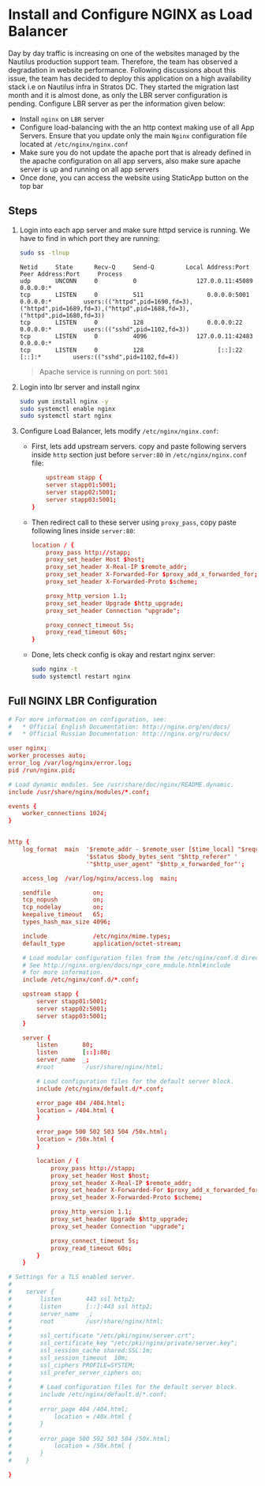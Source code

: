 # Install and Configure NGINX as Load Balancer

Day by day traffic is increasing on one of the websites managed by the Nautilus production support team. Therefore, the team has observed a degradation in website performance. Following discussions about this issue, the team has decided to deploy this application on a high availability stack i.e on Nautilus infra in Stratos DC. They started the migration last month and it is almost done, as only the LBR server configuration is pending. Configure LBR server as per the information given below:

- Install `nginx` on `LBR` server
- Configure load-balancing with the an http context making use of all App Servers. Ensure that you update only the main `Nginx` configuration file located at `/etc/nginx/nginx.conf`
- Make sure you do not update the apache port that is already defined in the apache configuration on all app servers, also make sure apache server is up and running on all app servers
- Once done, you can access the website using StaticApp button on the top bar

## Steps

1. Login into each app server and make sure httpd service is running. We have to find in which port they are running:

    ```sh
    sudo ss -tlnup
    ```

    ```shell
    Netid     State      Recv-Q     Send-Q         Local Address:Port            Peer Address:Port     Process                                                                                            
    udp       UNCONN     0          0                 127.0.0.11:45089                0.0.0.0:*                                                                                                           
    tcp       LISTEN     0          511                  0.0.0.0:5001                 0.0.0.0:*         users:(("httpd",pid=1690,fd=3),("httpd",pid=1689,fd=3),("httpd",pid=1688,fd=3),("httpd",pid=1680,fd=3))
    tcp       LISTEN     0          128                  0.0.0.0:22                   0.0.0.0:*         users:(("sshd",pid=1102,fd=3))                                                                    
    tcp       LISTEN     0          4096              127.0.0.11:42483                0.0.0.0:*                                                                                                           
    tcp       LISTEN     0          128                     [::]:22                      [::]:*         users:(("sshd",pid=1102,fd=4))                  
    ```

    > Apache service is running on port: `5001`

2. Login into lbr server and install nginx

    ```sh
    sudo yum install nginx -y
    sudo systemctl enable nginx
    sudo systemctl start nginx
    ```

3. Configure Load Balancer, lets modify `/etc/nginx/nginx.conf`:

    - First, lets add upstream servers. copy and paste following servers inside `http` section just before `server:80` in `/etc/nginx/nginx.conf` file:

        ```conf
            upstream stapp {
            server stapp01:5001;
            server stapp02:5001;
            server stapp03:5001;
        }
        ```

    - Then redirect call to these server using `proxy_pass`, copy paste following lines inside `server:80`:

        ```conf
        location / {
            proxy_pass http://stapp;
            proxy_set_header Host $host;
            proxy_set_header X-Real-IP $remote_addr;
            proxy_set_header X-Forwarded-For $proxy_add_x_forwarded_for;
            proxy_set_header X-Forwarded-Proto $scheme;

            proxy_http_version 1.1;
            proxy_set_header Upgrade $http_upgrade;
            proxy_set_header Connection "upgrade";

            proxy_connect_timeout 5s;
            proxy_read_timeout 60s;
        }
        ```

    - Done, lets check config is okay and restart nginx server:

        ```sh
        sudo nginx -t
        sudo systemctl restart nginx
        ```

## Full NGINX LBR Configuration

```conf
# For more information on configuration, see:
#   * Official English Documentation: http://nginx.org/en/docs/
#   * Official Russian Documentation: http://nginx.org/ru/docs/

user nginx;
worker_processes auto;
error_log /var/log/nginx/error.log;
pid /run/nginx.pid;

# Load dynamic modules. See /usr/share/doc/nginx/README.dynamic.
include /usr/share/nginx/modules/*.conf;

events {
    worker_connections 1024;
}


http {
    log_format  main  '$remote_addr - $remote_user [$time_local] "$request" '
                      '$status $body_bytes_sent "$http_referer" '
                      '"$http_user_agent" "$http_x_forwarded_for"';

    access_log  /var/log/nginx/access.log  main;

    sendfile            on;
    tcp_nopush          on;
    tcp_nodelay         on;
    keepalive_timeout   65;
    types_hash_max_size 4096;

    include             /etc/nginx/mime.types;
    default_type        application/octet-stream;

    # Load modular configuration files from the /etc/nginx/conf.d directory.
    # See http://nginx.org/en/docs/ngx_core_module.html#include
    # for more information.
    include /etc/nginx/conf.d/*.conf;

    upstream stapp {
        server stapp01:5001;
        server stapp02:5001;
        server stapp03:5001;
    }

    server {
        listen       80;
        listen       [::]:80;
        server_name  _;
        #root         /usr/share/nginx/html;

        # Load configuration files for the default server block.
        include /etc/nginx/default.d/*.conf;

        error_page 404 /404.html;
        location = /404.html {
        }

        error_page 500 502 503 504 /50x.html;
        location = /50x.html {
        }

        location / {
            proxy_pass http://stapp;
            proxy_set_header Host $host;
            proxy_set_header X-Real-IP $remote_addr;
            proxy_set_header X-Forwarded-For $proxy_add_x_forwarded_for;
            proxy_set_header X-Forwarded-Proto $scheme;

            proxy_http_version 1.1;
            proxy_set_header Upgrade $http_upgrade;
            proxy_set_header Connection "upgrade";

            proxy_connect_timeout 5s;
            proxy_read_timeout 60s;
        }
    }

# Settings for a TLS enabled server.
#
#    server {
#        listen       443 ssl http2;
#        listen       [::]:443 ssl http2;
#        server_name  _;
#        root         /usr/share/nginx/html;
#
#        ssl_certificate "/etc/pki/nginx/server.crt";
#        ssl_certificate_key "/etc/pki/nginx/private/server.key";
#        ssl_session_cache shared:SSL:1m;
#        ssl_session_timeout  10m;
#        ssl_ciphers PROFILE=SYSTEM;
#        ssl_prefer_server_ciphers on;
#
#        # Load configuration files for the default server block.
#        include /etc/nginx/default.d/*.conf;
#
#        error_page 404 /404.html;
#            location = /40x.html {
#        }
#
#        error_page 500 502 503 504 /50x.html;
#            location = /50x.html {
#        }
#    }

}
```
